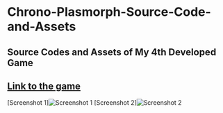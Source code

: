 # Chrono-Plasmorph-Source-Code-and-Assets
Source Codes and Assets of My 4th Developed Game
---
[Link to the game](https://codekokeshi.itch.io/chrono-plasmorph-aikawa)
---
[Screenshot 1]![Screenshot 1](https://github.com/CodeKokeshi/Chrono-Plasmorph-Source-Code-and-Assets/assets/112242924/5bb751e3-2b2d-401b-b1d4-859e7b844525)
[Screenshot 2]![Screenshot 2](https://github.com/CodeKokeshi/Chrono-Plasmorph-Source-Code-and-Assets/assets/112242924/369444df-e9e1-4c64-829a-471e174e1cd3)
